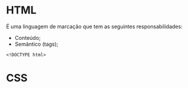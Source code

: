# HTML

É uma linguagem de marcação que tem as seguintes responsabilidades:

- Conteúdo;
- Semântico (tags);

`<!DOCTYPE html>`

# CSS